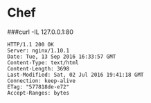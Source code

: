 # Chef

###curl -IL 127.0.0.1:80
```
HTTP/1.1 200 OK
Server: nginx/1.10.1
Date: Tue, 13 Sep 2016 16:33:57 GMT
Content-Type: text/html
Content-Length: 3698
Last-Modified: Sat, 02 Jul 2016 19:41:18 GMT
Connection: keep-alive
ETag: "577818de-e72"
Accept-Ranges: bytes

```
